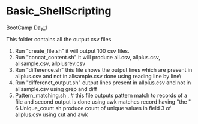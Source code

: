 # Basic_ShellScripting
BootCamp Day_1

This folder contains all the output csv files
1. Run "create_file.sh"  it will output 100 csv files.
2. Run "concat_content.sh" it will produce all.csv, allplus.csv, allsample.csv, allplusrev.csv
3. Run "difference.sh"  this file shows the output lines which are present in allplus.csv and not in allsample.csv
   done using reading line by line\
4. Run "differenct_output.sh" output lines  present in allplus.csv and not in allsample.csv using grep and diff
5. Pattern_matching.sh , # this file outputs pattern match to records of a file and second output is done using awk matches record having "the " 
6  Unique_count.sh  produce count of unique values in field 3 of allplus.csv using cut and awk
